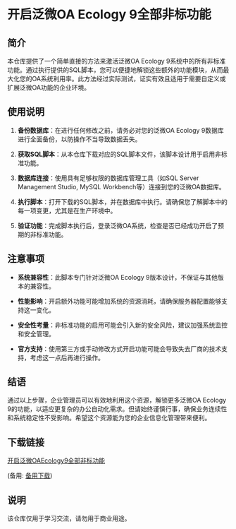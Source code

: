 # 开启泛微OA Ecology 9全部非标功能

## 简介

本仓库提供了一个简单直接的方法来激活泛微OA Ecology 9系统中的所有非标准功能。通过执行提供的SQL脚本，您可以便捷地解锁这些额外的功能模块，从而最大化您的OA系统利用率。此方法经过实际测试，证实有效且适用于需要自定义或扩展泛微OA功能的企业环境。

## 使用说明

1. **备份数据库**：在进行任何修改之前，请务必对您的泛微OA Ecology 9数据库进行全面备份，以防操作不当导致数据丢失。
   
2. **获取SQL脚本**：从本仓库下载对应的SQL脚本文件，该脚本设计用于启用非标准功能。

3. **数据库连接**：使用具有足够权限的数据库管理工具（如SQL Server Management Studio, MySQL Workbench等）连接到您的泛微OA数据库。

4. **执行脚本**：打开下载的SQL脚本，并在数据库中执行。请确保您了解脚本中的每一项变更，尤其是在生产环境中。

5. **验证功能**：完成脚本执行后，登录泛微OA系统，检查是否已经成功开启了预期的非标准功能。

## 注意事项

- **系统兼容性**：此脚本专门针对泛微OA Ecology 9版本设计，不保证与其他版本的兼容性。
  
- **性能影响**：开启额外功能可能增加系统的资源消耗，请确保服务器配置能够支持这一变化。
  
- **安全性考量**：非标准功能的启用可能会引入新的安全风险，建议加强系统监控和安全管理。
  
- **官方支持**：使用第三方或手动修改方式开启功能可能会导致失去厂商的技术支持，考虑这一点后再进行操作。

## 结语

通过以上步骤，企业管理员可以有效地利用这个资源，解锁更多泛微OA Ecology 9的功能，以适应更复杂的办公自动化需求。但请始终谨慎行事，确保业务连续性和系统稳定性不受影响。希望这个资源能为您的企业信息化管理带来便利。

## 下载链接
[开启泛微OAEcology9全部非标功能](https://pan.quark.cn/s/944190cba655) 

(备用: [备用下载](https://pan.baidu.com/s/1zXtGgAAsbUmDM4uE8XJOxQ?pwd=1234))

## 说明

该仓库仅用于学习交流，请勿用于商业用途。
